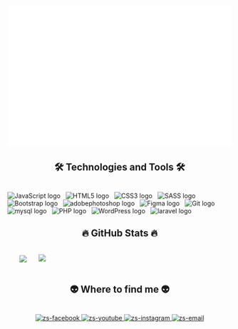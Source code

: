 <a href="#" target="_blank">
  <img src="./svg/zs.svg" width="1200" />
</a>

<h2 align="center">🛠 Technologies and Tools 🛠</h2>
<br>
<span><img src="https://img.shields.io/badge/JavaScript-282C34?logo=javascript&logoColor=F7DF1E" alt="JavaScript logo" title="JavaScript" height="25" /></span>
&nbsp;
<span><img src="https://img.shields.io/badge/HTML5-282C34?logo=html5&logoColor=E34F26" alt="HTML5 logo" title="HTML5" height="25" /></span>
&nbsp;
<span><img src="https://img.shields.io/badge/CSS3-282C34?logo=css3&logoColor=1572B6" alt="CSS3 logo" title="CSS3" height="25" /></span>
&nbsp;
<span><img src="https://img.shields.io/badge/Sass-282C34?logo=sass&logoColor=CC6699" alt="SASS logo" title="SASS" height="25" /></span>
&nbsp;
<span><img src="https://img.shields.io/badge/Bootstrap-282C34?logo=bootstrap&logoColor=7952B3" alt="Bootstrap logo" title="Bootstrap" height="25" /></span>
&nbsp;
<span><img src="https://img.shields.io/badge/Photoshop-282C34?logo=adobephotoshop&logoColor=7952B3" alt="adobephotoshop logo" title="Photoshop" height="25" /></span>
&nbsp;
<span><img src="https://img.shields.io/badge/Figma-282C34?logo=figma&logoColor=#F24E1E" alt="Figma logo" title="Figma" height="25" /></span>
&nbsp;
<span><img src="https://img.shields.io/badge/Git-282C34?logo=git&logoColor=F05032" alt="Git logo" title="Git" height="25" /></span>
&nbsp;
<span><img src="https://img.shields.io/badge/Mysql-282C34?logo=mysql&logoColor=#4479A1" alt="mysql logo" title="Mysql" height="25" /></span>
&nbsp;
<span><img src="https://img.shields.io/badge/PHP-282C34?logo=php&logoColor=#777BB4" alt="PHP logo" title="PHP Code" height="25" /></span>
&nbsp;
<span><img src="https://img.shields.io/badge/WordPress-282C34?logo=wordPress&logoColor=21759B" alt="WordPress logo" title="WordPress" height="25" /></span>
&nbsp;
<span><img src="https://img.shields.io/badge/Laravel-282C34?logo=laravel&logoColor=#FF2D20" alt="laravel logo" title="Laravel Code" height="25" /></span>
&nbsp;
<br>
<h2 align="center">🔥 GitHub Stats 🔥</h2>
<br>
<div align=center>
  <a href="#">
    <img width="315" align="center" src="https://github-readme-stats.vercel.app/api/top-langs/?username=Lys-zs&hide=c%23,powershell,Mathematica,Ruby,Objective-C,Objective-C%2b%2b,Cuda&title_color=61dafb&text_color=ffffff&icon_color=61dafb&bg_color=20232a&langs_count=8&layout=compact&border_color=61dafb&hide_border=true" />
  </a>
  <a href="#">
    <img align="right" width="434" src="https://github-readme-stats.vercel.app/api?username=Lys-zs&show_icons=true&theme=react&border_color=61dafb&hide_border=true" />
  </a>
</div>

<br>
<h2 align="center">👽 Where to find me 👽</h2>
<br>
<div align="center">
  <a href="https://www.facebook.com/lys.zsi/" target="blank">
    <img src="https://img.icons8.com/bubbles/100/000000/facebook-new.png" alt="zs-facebook" />
  </a>
  <a href="https://www.youtube.com/channel/UCuq3xzLt8TgdFGEg07Cm0BQ" target="blank">
    <img src="https://img.icons8.com/bubbles/100/000000/youtube-squared.png" alt="zs-youtube" />
  </a>
  <a href="https://www.facebook.com/lys.zisai/" target="blank">
    <img src="https://img.icons8.com/bubbles/100/000000/instagram.png" alt="zs-instagram" />
  </a>
  <a href="mailto:Hauaini@gmail.com" target="top">
    <img src="https://img.icons8.com/bubbles/100/000000/apple-mail.png" alt="zs-email" />
  </a>
</div>
